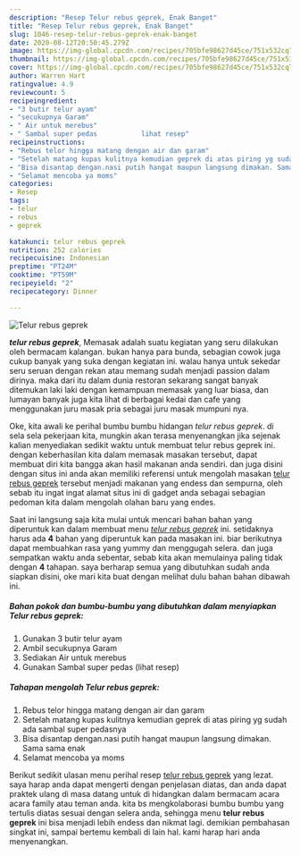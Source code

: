 ```yaml
---
description: "Resep Telur rebus geprek, Enak Banget"
title: "Resep Telur rebus geprek, Enak Banget"
slug: 1046-resep-telur-rebus-geprek-enak-banget
date: 2020-08-12T20:50:45.279Z
image: https://img-global.cpcdn.com/recipes/705bfe98627d45ce/751x532cq70/telur-rebus-geprek-foto-resep-utama.jpg
thumbnail: https://img-global.cpcdn.com/recipes/705bfe98627d45ce/751x532cq70/telur-rebus-geprek-foto-resep-utama.jpg
cover: https://img-global.cpcdn.com/recipes/705bfe98627d45ce/751x532cq70/telur-rebus-geprek-foto-resep-utama.jpg
author: Warren Hart
ratingvalue: 4.9
reviewcount: 5
recipeingredient:
- "3 butir telur ayam"
- "secukupnya Garam"
- " Air untuk merebus"
- " Sambal super pedas           lihat resep"
recipeinstructions:
- "Rebus telor hingga matang dengan air dan garam"
- "Setelah matang kupas kulitnya kemudian geprek di atas piring yg sudah ada sambal super pedasnya"
- "Bisa disantap dengan.nasi putih hangat maupun langsung dimakan. Sama sama enak"
- "Selamat mencoba ya moms"
categories:
- Resep
tags:
- telur
- rebus
- geprek

katakunci: telur rebus geprek 
nutrition: 252 calories
recipecuisine: Indonesian
preptime: "PT24M"
cooktime: "PT59M"
recipeyield: "2"
recipecategory: Dinner

---
```



![Telur rebus geprek](https://img-global.cpcdn.com/recipes/705bfe98627d45ce/751x532cq70/telur-rebus-geprek-foto-resep-utama.jpg)

<b><i>telur rebus geprek</i></b>, Memasak adalah suatu kegiatan yang seru dilakukan oleh bermacam kalangan. bukan hanya para bunda, sebagian cowok juga cukup banyak yang suka dengan kegiatan ini. walau hanya untuk sekedar seru seruan dengan rekan atau memang sudah menjadi passion dalam dirinya. maka dari itu dalam dunia restoran sekarang sangat banyak ditemukan laki laki dengan kemampuan memasak yang luar biasa, dan lumayan banyak juga kita lihat di berbagai kedai dan cafe yang menggunakan juru masak pria sebagai juru masak mumpuni nya.

Oke, kita awali ke perihal bumbu bumbu hidangan <i>telur rebus geprek</i>. di sela sela pekerjaan kita, mungkin akan terasa menyenangkan jika sejenak kalian menyediakan sedikit waktu untuk membuat telur rebus geprek ini. dengan keberhasilan kita dalam memasak masakan tersebut, dapat membuat diri kita bangga akan hasil makanan anda sendiri. dan juga disini dengan situs ini anda akan memiliki referensi untuk mengolah masakan <u>telur rebus geprek</u> tersebut menjadi makanan yang endess dan sempurna, oleh sebab itu ingat ingat alamat situs ini di gadget anda sebagai sebagian pedoman kita dalam mengolah olahan baru yang endes.




Saat ini langsung saja kita mulai untuk mencari bahan bahan yang diperuntuk kan dalam membuat menu <u><i>telur rebus geprek</i></u> ini. setidaknya harus ada <b>4</b> bahan yang diperuntuk kan pada masakan ini. biar berikutnya dapat membuahkan rasa yang yummy dan menggugah selera. dan juga sempatkan waktu anda sebentar, sebab kita akan memulainya paling tidak dengan <b>4</b> tahapan. saya berharap semua yang dibutuhkan sudah anda siapkan disini, oke mari kita buat dengan melihat dulu bahan bahan dibawah ini.

<!--inarticleads1-->

##### Bahan pokok dan bumbu-bumbu yang dibutuhkan dalam menyiapkan Telur rebus geprek:

1. Gunakan 3 butir telur ayam
1. Ambil secukupnya Garam
1. Sediakan  Air untuk merebus
1. Gunakan  Sambal super pedas           (lihat resep)




<!--inarticleads2-->

##### Tahapan mengolah Telur rebus geprek:

1. Rebus telor hingga matang dengan air dan garam
1. Setelah matang kupas kulitnya kemudian geprek di atas piring yg sudah ada sambal super pedasnya
1. Bisa disantap dengan.nasi putih hangat maupun langsung dimakan. Sama sama enak
1. Selamat mencoba ya moms




Berikut sedikit ulasan menu perihal resep <u>telur rebus geprek</u> yang lezat. saya harap anda dapat mengerti dengan penjelasan diatas, dan anda dapat praktek ulang di masa datang untuk di hidangkan dalam bermacam acara acara family atau teman anda. kita bs mengkolaborasi bumbu bumbu yang tertulis diatas sesuai dengan selera anda, sehingga menu <b>telur rebus geprek</b> ini bisa menjadi lebih endess dan nikmat lagi. demikian pembahasan singkat ini, sampai bertemu kembali di lain hal. kami harap hari anda menyenangkan.
